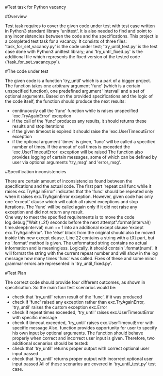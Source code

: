 #Test task for Python vacancy

#Overview

Test task requires to cover the given code under test with test case written in Python3 standard library 'unittest'. It is also needed to find and point to any inconsistencies between the code and the specifications. This project is a completed test task for a vacancy. It consists of three files:
'task_for_set_vacancy.py' is the code under test; 
'try_until_test.py' is  the test case done with Python3 unittest library; 
and 'try_until_fixed.py' is the additional file which represents the fixed version of the tested code ('task_for_set_vacancy.py').

#The code under test

The given code is a function 'try_until' which is a part of a bigger project. The function takes one arbitrary argument 'func' (which is a certain unspecified function), one predefined argument 'interval' and a set of optional arguments.  Based on the provided specifications and the logic of the code itself, the function should produce the next results:
 - continuously call the 'func' function while is raises unspecified 'exc.TryAgainError' exception
 - if the call of the 'func' produces any results, it should returns these results and stop iterations
 - if the given timeout is expired it should raise the 'exc.UserTimeoutError' exception
 - if the optional argument 'times' is given, 'func' will be called a specified number of times. If the amout of call     times is exceeded the 'exc.UserTimeoutError' exception will be raised
The function also provides logging of certain messages, some of which can be defined by user via optional arguments 'try_msg' and 'error_msg'. 

#Specification inconsistencies 

There are certain amount of inconsistencies found between the specifications and the actual code. 
The first part 'repeat call func while it raises exc.TryAgainError' indicates that the 'func' should be repeated only when it raises exc.TryAgainError exception. However, given code has only one 'except' clause which will catch all raised exceptions and stop iterations. The 'func' will be called again only if it did not raise any exception and did not return any result.  
One way to meet the specified requirements is to move the code 
    log.debug("Wait {:.2f} seconds before the next attempt".format(interval))
        time.sleep(interval)
        num += 1
into an additional except clause 'except exc.TryAgainError'.  The 'else' block from the original should also be moved inside this new except clause. 
Line 22 contains a string with a {0} part, but no '.format' method is given. The unformatted string contains no actual information and is meaningless. Logically, it should contain '.format(num)'. It will format the string with the current repeat number and will show in the log message how many times 'func' was called. 
Fixes of these and some minor grammar errors are represented in 'try_until_fixed.py'.

#Test Plan

The correct code should provide four different outcomes, as shown in specification. So the main four test scenarios would be:
 - check that 'try_until' return result of the 'func', if it was produced
 - check if 'func' raised any exception rather than exc.TryAgainError,  'try_until' raises the custom exception           exc.Error
 - check if repeat times exceeded, 'try_until' raises exc.UserTimeoutError with specific message
 - check if timeout exceeded, 'try_until' raises exc.UserTimeoutError with specific message
Also, function provides opportunity for user to specify his own input by optional arguments. The function should behave properly when correct and incorrect user input is given. Therefore, two additional scenarios should be tested:
 - check that 'try_until' returns proper output with correct optional user input passed
 - check that 'try_until' returns proper output with incorrect optional user input passed
All of these scenarios are covered in 'try_until_test.py' test case. 



